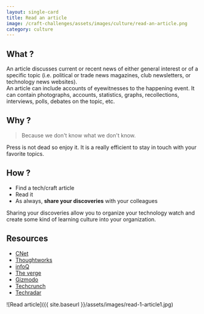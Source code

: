 ```yaml
---
layout: single-card
title: Read an article
image: /craft-challenges/assets/images/culture/read-an-article.png
category: culture
---
```




## What ?
An article discusses current or recent news of either general interest or of a specific topic (i.e. political or trade news magazines, club newsletters, or technology news websites).  
An article can include accounts of eyewitnesses to the happening event. It can contain photographs, accounts, statistics, graphs, recollections, interviews, polls, debates on the topic, etc.

## Why ?
> Because we don't know what we don't know.  

Press is not dead so enjoy it. It is a really efficient to stay in touch with your favorite topics.

## How ?
* Find a tech/craft article
* Read it
* As always, **share your discoveries** with your colleagues

Sharing your discoveries allow you to organize your technology watch and create some kind of learning culture into your organization.

## Resources
* [CNet](https://www.cnet.com/)
* [Thoughtworks](https://www.thoughtworks.com/)
* [infoQ](https://www.infoq.com/)
* [The verge](https://www.theverge.com)
* [Gizmodo](https://gizmodo.com/)
* [Techcrunch](https://techcrunch.com/)
* [Techradar](http://www.techradar.com/)

![Read article]({{ site.baseurl }}/assets/images/read-1-article1.jpg)
